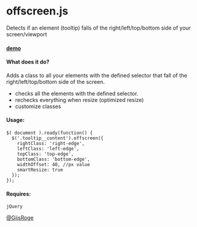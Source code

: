 offscreen.js
=========

Detects if an element (tooltip) falls of the right/left/top/bottom side of your screen/viewport


#### [demo](http://gijsroge.github.io/offscreen.js)


#### What does it do?
Adds a class to all your elements with the defined selector that fall of the right/left/top/bottom side of the screen. 


 - checks all the elements with the defined selector.
 - rechecks everything when resize (optimized resize)
 - customize classes


#### Usage:
```
$( document ).ready(function() {
  $('.tooltip__content').offscreen({
    rightClass: 'right-edge',
    leftClass: 'left-edge',
    topClass: 'top-edge',
    bottomClass: 'bottom-edge',
    widthOffset: 40, //px value
    smartResize: true
  });
});   
```

#### Requires:
```
jQuery
```


[@GijsRoge](https://twitter.com/GijsRoge)
